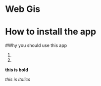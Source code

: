 # Web Gis 
# How to install the app

#Why you should use this app

1.
2.


**this is bold**

_this is italics_



